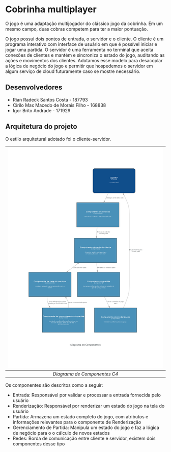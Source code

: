# Cobrinha multiplayer

O jogo é uma adaptação multijogador do clássico jogo da cobrinha. Em um mesmo campo, duas cobras competem para ter a maior pontuação.

O jogo possui dois pontos de entrada, o servidor e o cliente. O cliente é um programa interativo com interface de usuário em que é possível iniciar e jogar uma partida. O servidor é uma ferramenta no terminal que aceita conexões de clientes e mantém e sincroniza o estado do jogo, auditando as ações e movimentos dos clientes. Adotamos esse modelo para desacoplar a lógica de negócio do jogo e permitir que hospedemos o servidor em algum serviço de cloud futuramente caso se mostre necessário.

## Desenvolvedores
 - Rian Radeck Santos Costa - 187793
 - Cirilo Max Macedo de Morais Filho - 168838
 - Igor Brito Andrade - 171929

## Arquitetura do projeto
O estilo arquitetural adotado foi o cliente-servidor.

| ![plot](./resources/diagrama_de_componentes.png) |
|:--:|
| *Diagrama de Componentes C4* |

Os componentes são descritos como a seguir:

- Entrada: Responsável por validar e processar a entrada fornecida pelo usuário
- Renderização: Responsável por renderizar um estado do jogo na tela do usuário
- Partida: Armazena um estado completo do jogo, com atributos e informações relevantes para o componente de Renderização
- Gerenciamento de Partida: Manipula um estado do jogo e faz a lógica de negócio para o o cálculo de novos estados
- Redes: Borda de comunicação entre cliente e servidor, existem dois componentes desse tipo
